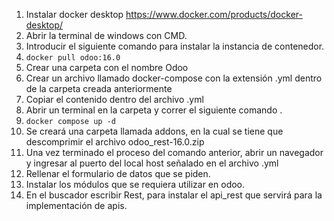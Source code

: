 1. Instalar docker desktop
  https://www.docker.com/products/docker-desktop/
3.  Abrir la terminal de windows con CMD.
4. Introducir el siguiente comando para instalar la instancia de contenedor.
5.    ```docker pull odoo:16.0```
6. Crear una carpeta con el nombre Odoo
8. Crear un archivo llamado docker-compose con la extensión .yml dentro de la carpeta creada anteriormente
9. Copiar el contenido dentro del archivo .yml
10. Abrir un terminal en la carpeta y correr el siguiente comando .
11.   ```docker compose up -d```
12.   Se creará una carpeta llamada addons, en la cual se tiene que descomprimir el archivo odoo_rest-16.0.zip
13.   Una vez terminado el proceso del comando anterior, abrir un navegador y ingresar al puerto del local host señalado en el archivo .yml
14.   Rellenar el formulario de datos que se piden.
15.   Instalar los módulos que se requiera utilizar en odoo.
16.   En el buscador escribir Rest, para instalar el api_rest que servirá para la implementación de apis.
